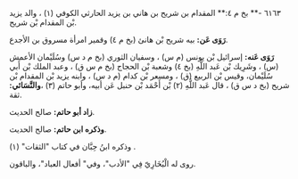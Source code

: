 ٦١٦٣ -** بخ م ٤:** المقدام بن شريح بن هاني بن يزيد الحارثي الكوفي (١) ، والد يزيد بْن المقدام بْن شريح.

**رَوَى عَن:** بيه شريح بْن هانئ (بخ م ٤) وقمير امرأة مسروق بن الأجدع.

**رَوَى عَنه:** إسرائيل بْن يونس (م س) ، وسفيان الثوري (بخ م د س) وسُلَيْمان الأعمش (س) ، وشَرِيك بْن عَبد اللَّهِ (بخ ٤) وشعبة بْن الحجاج (بخ م س ق) ، وعبد الملك بْن أَبي سُلَيْمان، وقيس بْن الربيع (ق) ، ومسعر بْن كدام (م د س) ، وابنه يزيد بْن المقدام بْن شريح (بخ د س ق) ، قال عَبد اللَّهِ (٢) بْن أَحْمَد بْن حنبل عَن أبيه، وأبو حاتم (٣) ،**والنَّسَائي:** ثقة.

**زاد أبو حاتم:** صالح الحديث.

**وذكره ابن حاتم:** صالح الحديث.

وذكره ابنُ حِبَّان في كتاب "الثقات" (١) .

روى له الْبُخَارِيّ فِي "الأدب"، وفي" أفعال العباد"، والباقون.